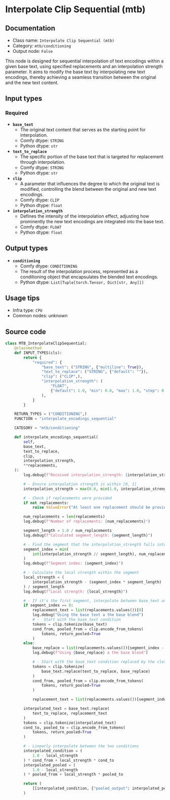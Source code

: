 # Interpolate Clip Sequential (mtb)
## Documentation
- Class name: `Interpolate Clip Sequential (mtb)`
- Category: `mtb/conditioning`
- Output node: `False`

This node is designed for sequential interpolation of text encodings within a given base text, using specified replacements and an interpolation strength parameter. It aims to modify the base text by interpolating new text encodings, thereby achieving a seamless transition between the original and the new text content.
## Input types
### Required
- **`base_text`**
    - The original text content that serves as the starting point for interpolation.
    - Comfy dtype: `STRING`
    - Python dtype: `str`
- **`text_to_replace`**
    - The specific portion of the base text that is targeted for replacement through interpolation.
    - Comfy dtype: `STRING`
    - Python dtype: `str`
- **`clip`**
    - A parameter that influences the degree to which the original text is modified, controlling the blend between the original and new text encodings.
    - Comfy dtype: `CLIP`
    - Python dtype: `float`
- **`interpolation_strength`**
    - Defines the intensity of the interpolation effect, adjusting how prominently the new text encodings are integrated into the base text.
    - Comfy dtype: `FLOAT`
    - Python dtype: `float`
## Output types
- **`conditioning`**
    - Comfy dtype: `CONDITIONING`
    - The result of the interpolation process, represented as a conditioning object that encapsulates the blended text encodings.
    - Python dtype: `List[Tuple[torch.Tensor, Dict[str, Any]]]`
## Usage tips
- Infra type: `CPU`
- Common nodes: unknown


## Source code
```python
class MTB_InterpolateClipSequential:
    @classmethod
    def INPUT_TYPES(cls):
        return {
            "required": {
                "base_text": ("STRING", {"multiline": True}),
                "text_to_replace": ("STRING", {"default": ""}),
                "clip": ("CLIP",),
                "interpolation_strength": (
                    "FLOAT",
                    {"default": 1.0, "min": 0.0, "max": 1.0, "step": 0.01},
                ),
            }
        }

    RETURN_TYPES = ("CONDITIONING",)
    FUNCTION = "interpolate_encodings_sequential"

    CATEGORY = "mtb/conditioning"

    def interpolate_encodings_sequential(
        self,
        base_text,
        text_to_replace,
        clip,
        interpolation_strength,
        **replacements,
    ):
        log.debug(f"Received interpolation_strength: {interpolation_strength}")

        # - Ensure interpolation strength is within [0, 1]
        interpolation_strength = max(0.0, min(1.0, interpolation_strength))

        # - Check if replacements were provided
        if not replacements:
            raise ValueError("At least one replacement should be provided.")

        num_replacements = len(replacements)
        log.debug(f"Number of replacements: {num_replacements}")

        segment_length = 1.0 / num_replacements
        log.debug(f"Calculated segment_length: {segment_length}")

        # - Find the segment that the interpolation_strength falls into
        segment_index = min(
            int(interpolation_strength // segment_length), num_replacements - 1
        )
        log.debug(f"Segment index: {segment_index}")

        # - Calculate the local strength within the segment
        local_strength = (
            interpolation_strength - (segment_index * segment_length)
        ) / segment_length
        log.debug(f"Local strength: {local_strength}")

        # - If it's the first segment, interpolate between base_text and the first replacement
        if segment_index == 0:
            replacement_text = list(replacements.values())[0]
            log.debug("Using the base text a the base blend")
            # -  Start with the base_text condition
            tokens = clip.tokenize(base_text)
            cond_from, pooled_from = clip.encode_from_tokens(
                tokens, return_pooled=True
            )
        else:
            base_replace = list(replacements.values())[segment_index - 1]
            log.debug(f"Using {base_replace} a the base blend")

            # - Start with the base_text condition replaced by the closest replacement
            tokens = clip.tokenize(
                base_text.replace(text_to_replace, base_replace)
            )
            cond_from, pooled_from = clip.encode_from_tokens(
                tokens, return_pooled=True
            )

            replacement_text = list(replacements.values())[segment_index]

        interpolated_text = base_text.replace(
            text_to_replace, replacement_text
        )
        tokens = clip.tokenize(interpolated_text)
        cond_to, pooled_to = clip.encode_from_tokens(
            tokens, return_pooled=True
        )

        # - Linearly interpolate between the two conditions
        interpolated_condition = (
            1.0 - local_strength
        ) * cond_from + local_strength * cond_to
        interpolated_pooled = (
            1.0 - local_strength
        ) * pooled_from + local_strength * pooled_to

        return (
            [[interpolated_condition, {"pooled_output": interpolated_pooled}]],
        )

```
